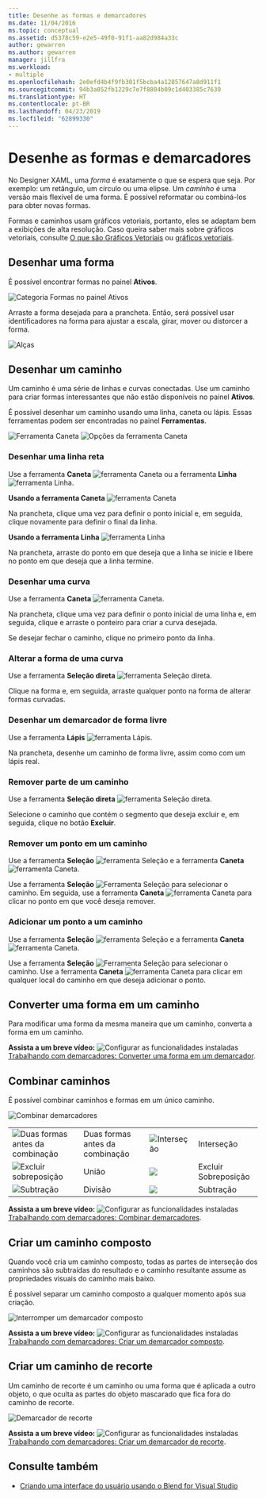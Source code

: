 ```yaml
---
title: Desenhe as formas e demarcadores
ms.date: 11/04/2016
ms.topic: conceptual
ms.assetid: d5378c59-e2e5-49f0-91f1-aa82d984a33c
author: gewarren
ms.author: gewarren
manager: jillfra
ms.workload:
- multiple
ms.openlocfilehash: 2e0efd4b4f9fb301f5bcba4a12857647a8d911f1
ms.sourcegitcommit: 94b3a052fb1229c7e7f8804b09c1d403385c7630
ms.translationtype: HT
ms.contentlocale: pt-BR
ms.lasthandoff: 04/23/2019
ms.locfileid: "62899330"
---
```

# <a name="draw-shapes-and-paths"></a>Desenhe as formas e demarcadores

No Designer XAML, uma *forma* é exatamente o que se espera que seja. Por exemplo: um retângulo, um círculo ou uma elipse. Um *caminho* é uma versão mais flexível de uma forma. É possível reformatar ou combiná-los para obter novas formas.

Formas e caminhos usam gráficos vetoriais, portanto, eles se adaptam bem a exibições de alta resolução. Caso queira saber mais sobre gráficos vetoriais, consulte [O que são Gráficos Vetoriais](https://www.youtube.com/watch?v=MoCSwF0n-io) ou [gráficos vetoriais](http://www.webopedia.com/TERM/V/vector_graphics.html).

## <a name="Shape"></a> Desenhar uma forma
 É possível encontrar formas no painel **Ativos**.

 ![Categoria Formas no painel Ativos](../designers/media/b4_shapes_assetspanel.png)

 Arraste a forma desejada para a prancheta. Então, será possível usar identificadores na forma para ajustar a escala, girar, mover ou distorcer a forma.

 ![Alças](../designers/media/84261e83-3091-4490-ab58-4218b188439e.png)

## <a name="Path"></a> Desenhar um caminho
 Um caminho é uma série de linhas e curvas conectadas. Use um caminho para criar formas interessantes que não estão disponíveis no painel **Ativos**.

 É possível desenhar um caminho usando uma linha, caneta ou lápis. Essas ferramentas podem ser encontradas no painel **Ferramentas**.

 ![Ferramenta Caneta](../designers/media/717956a8-b6a5-4e37-8af3-70bcfc78c82a.png) ![Opções da ferramenta Caneta](../designers/media/8fbbbb21-be83-4cf6-903b-3a49f00c9860.png)

### <a name="draw-a-straight-line"></a>Desenhar uma linha reta
 Use a ferramenta **Caneta** ![ferramenta Caneta](../designers/media/894f8612-e0ed-4e00-84cf-a9bc8f38fc54.png) ou a ferramenta **Linha** ![ferramenta Linha](../designers/media/eb618397-5283-48be-8396-3449be7b6fbf.png).

 **Usando a ferramenta Caneta** ![ferramenta Caneta](../designers/media/894f8612-e0ed-4e00-84cf-a9bc8f38fc54.png)

 Na prancheta, clique uma vez para definir o ponto inicial e, em seguida, clique novamente para definir o final da linha.

 **Usando a ferramenta Linha** ![ferramenta Linha](../designers/media/eb618397-5283-48be-8396-3449be7b6fbf.png)

 Na prancheta, arraste do ponto em que deseja que a linha se inicie e libere no ponto em que deseja que a linha termine.

### <a name="draw-a-curve"></a>Desenhar uma curva
 Use a ferramenta **Caneta** ![ferramenta Caneta](../designers/media/894f8612-e0ed-4e00-84cf-a9bc8f38fc54.png).

 Na prancheta, clique uma vez para definir o ponto inicial de uma linha e, em seguida, clique e arraste o ponteiro para criar a curva desejada.

 Se desejar fechar o caminho, clique no primeiro ponto da linha.

### <a name="change-the-shape-of-a-curve"></a>Alterar a forma de uma curva
 Use a ferramenta **Seleção direta** ![ferramenta Seleção direta](../designers/media/6dd6571f-c116-451d-8dd2-1f88b8406362.png).

 Clique na forma e, em seguida, arraste qualquer ponto na forma de alterar formas curvadas.

### <a name="draw-a-free-form-path"></a>Desenhar um demarcador de forma livre
 Use a ferramenta **Lápis** ![ferramenta Lápis](../designers/media/509dc167-734f-46c9-b012-987ee63450cd.png).

 Na prancheta, desenhe um caminho de forma livre, assim como com um lápis real.

### <a name="remove-part-of-a-path"></a>Remover parte de um caminho
 Use a ferramenta **Seleção direta** ![ferramenta Seleção direta](../designers/media/6dd6571f-c116-451d-8dd2-1f88b8406362.png).

 Selecione o caminho que contém o segmento que deseja excluir e, em seguida, clique no botão **Excluir**.

### <a name="remove-a-point-in-a-path"></a>Remover um ponto em um caminho
 Use a ferramenta **Seleção** ![ferramenta Seleção](../designers/media/2ff91340-477e-4efa-a0f7-af20851e4daa.png) e a ferramenta **Caneta** ![ferramenta Caneta](../designers/media/894f8612-e0ed-4e00-84cf-a9bc8f38fc54.png).

 Use a ferramenta **Seleção** ![Ferramenta Seleção](../designers/media/2ff91340-477e-4efa-a0f7-af20851e4daa.png) para selecionar o caminho. Em seguida, use a ferramenta **Caneta** ![ferramenta Caneta](../designers/media/894f8612-e0ed-4e00-84cf-a9bc8f38fc54.png) para clicar no ponto em que você deseja remover.

### <a name="add-a-point-to-a-path"></a>Adicionar um ponto a um caminho
 Use a ferramenta **Seleção** ![ferramenta Seleção](../designers/media/2ff91340-477e-4efa-a0f7-af20851e4daa.png) e a ferramenta **Caneta** ![ferramenta Caneta](../designers/media/894f8612-e0ed-4e00-84cf-a9bc8f38fc54.png).

 Use a ferramenta **Seleção** ![Ferramenta Seleção](../designers/media/2ff91340-477e-4efa-a0f7-af20851e4daa.png) para selecionar o caminho. Use a ferramenta **Caneta** ![ferramenta Caneta](../designers/media/894f8612-e0ed-4e00-84cf-a9bc8f38fc54.png) para clicar em qualquer local do caminho em que deseja adicionar o ponto.

## <a name="Convert"></a> Converter uma forma em um caminho
 Para modificar uma forma da mesma maneira que um caminho, converta a forma em um caminho.

 **Assista a um breve vídeo:** ![Configurar as funcionalidades instaladas](../designers/media/bldadminconsoleinitialconfigicon.png) [Trabalhando com demarcadores: Converter uma forma em um demarcador](https://www.youtube.com/watch?v=Io5bC0-nH6Q#t=147).

## <a name="Combine"></a> Combinar caminhos
 É possível combinar caminhos e formas em um único caminho.

 ![Combinar demarcadores](../designers/media/2df17a5d-a338-4ef4-96c5-dae51cc1ca8a.png)

|||||
|-|-|-|-|
|![Duas formas antes da combinação](../designers/media/b1_1.png)|Duas formas antes da combinação|![Interseção](../designers/media/b1_4.png)|Interseção|
|![Excluir sobreposição](../designers/media/b1_2.png)|União|![](../designers/media/b1_5.png)|Excluir Sobreposição|
|![Subtração](../designers/media/b1_3.png)|Divisão|![](../designers/media/b1_6.png)|Subtração|

 **Assista a um breve vídeo:** ![Configurar as funcionalidades instaladas](../designers/media/bldadminconsoleinitialconfigicon.png) [Trabalhando com demarcadores: Combinar demarcadores](https://www.youtube.com/watch?v=Io5bC0-nH6Q#t=195).

## <a name="Compound"></a> Criar um caminho composto
 Quando você cria um caminho composto, todas as partes de interseção dos caminhos são subtraídas do resultado e o caminho resultante assume as propriedades visuais do caminho mais baixo.

 É possível separar um caminho composto a qualquer momento após sua criação.

 ![Interromper um demarcador composto](../designers/media/2157a8aa-d9a7-4de4-8de5-b10d28f08a84.png)

 **Assista a um breve vídeo:** ![Configurar as funcionalidades instaladas](../designers/media/bldadminconsoleinitialconfigicon.png) [Trabalhando com demarcadores: Criar um demarcador composto](https://www.youtube.com/watch?v=Io5bC0-nH6Q).

## <a name="Clipping"></a> Criar um caminho de recorte
 Um caminho de recorte é um caminho ou uma forma que é aplicada a outro objeto, o que oculta as partes do objeto mascarado que fica fora do caminho de recorte.

 ![Demarcador de recorte](../designers/media/22471e98-a841-4f39-a3ef-36090cf5a625.png)

 **Assista a um breve vídeo:** ![Configurar as funcionalidades instaladas](../designers/media/bldadminconsoleinitialconfigicon.png) [Trabalhando com demarcadores: Criar um demarcador de recorte](https://www.youtube.com/watch?v=Io5bC0-nH6Q#t=232).

## <a name="see-also"></a>Consulte também

- [Criando uma interface do usuário usando o Blend for Visual Studio](../designers/creating-a-ui-by-using-blend-for-visual-studio.md)